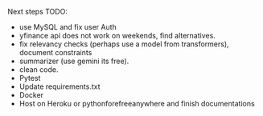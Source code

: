 
Next steps TODO: 
- use MySQL and fix user Auth
- yfinance api does not work on weekends, find alternatives. 
- fix relevancy checks (perhaps use a model from transformers), document constraints 
- summarizer (use gemini its free).
- clean code. 
- Pytest
- Update requirements.txt
- Docker 
- Host on Heroku or pythonforefreeanywhere and finish documentations